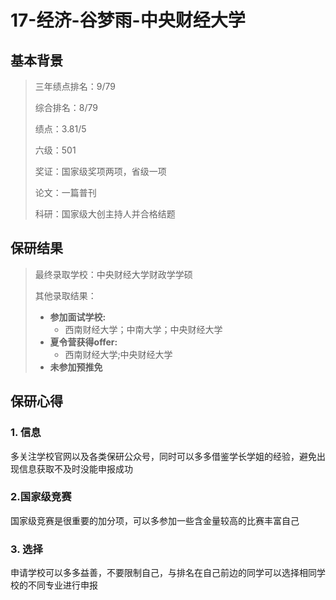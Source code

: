 # 17-经济-谷梦雨-中央财经大学    



## 基本背景

> 三年绩点排名：9/79
>
> 综合排名：8/79
>
> 绩点：3.81/5
>
> 六级：501
>
> 奖证：国家级奖项两项，省级一项
>
> 论文：一篇普刊
>
> 科研：国家级大创主持人并合格结题

## 保研结果

> 最终录取学校：中央财经大学财政学学硕
>
> 其他录取结果：
>
> * **参加面试学校:**
>   *  西南财经大学；中南大学；中央财经大学
> * **夏令营获得offer:**
>   * 西南财经大学;中央财经大学
> * **未参加预推免**

## 保研心得

### 1. 信息

多关注学校官网以及各类保研公众号，同时可以多多借鉴学长学姐的经验，避免出现信息获取不及时没能申报成功

### 2.国家级竞赛

国家级竞赛是很重要的加分项，可以多参加一些含金量较高的比赛丰富自己

### 3. 选择

申请学校可以多多益善，不要限制自己，与排名在自己前边的同学可以选择相同学校的不同专业进行申报